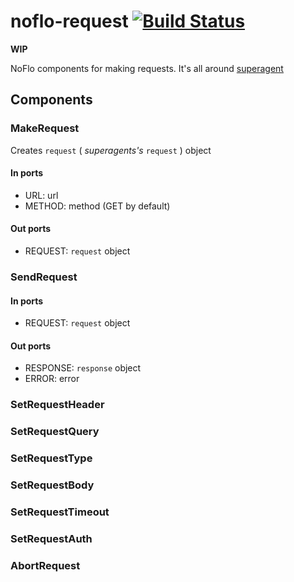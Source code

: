# noflo-request [![Build Status](https://secure.travis-ci.org/burkostya/noflo-request.png?branch=master)](http://travis-ci.org/burkostya/noflo-request)

**WIP**

NoFlo components for making requests.
It's all around [superagent](http://visionmedia.github.io/superagent/)

## Components

### MakeRequest

Creates `request` ( _superagents's_ `request` ) object

#### In ports

- URL: url
- METHOD: method (GET by default)

#### Out ports

- REQUEST: `request` object

### SendRequest

#### In ports

- REQUEST: `request` object

#### Out ports

- RESPONSE: `response` object
- ERROR: error

### SetRequestHeader

### SetRequestQuery

### SetRequestType

### SetRequestBody

### SetRequestTimeout

### SetRequestAuth

### AbortRequest
